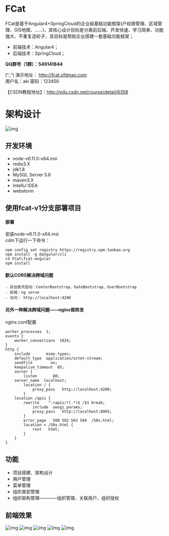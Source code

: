 #  **FCat** 
FCat是基于Angular4+SpringCloud的企业级基础功能框架(户权限管理、区域管理、GIS地图、......)，其核心设计目标是分离前后端、开发快速、学习简单、功能强大、不重复造轮子，其目标是帮助企业搭建一套基础功能框架；

- 前端技术：Angular4；
- 后端技术：SpringCloud；

 **QQ群号（1群）：549141844**   

[^_^] 演示地址： http://fcat.xfdmao.com   
用户名：aki  密码：123456

【CSDN教程地址】：http://edu.csdn.net/course/detail/6358
# 架构设计 
![img](http://on-img.com/chart_image/5954b886e4b0ad619ac73246.png)

## 开发环境
- node-v6.11.0-x64.msi
- redis3.X
- jdk1.8
- MySQL Server 5.6
- maven3.X
- IntelliJ IDEA 
- webstorm


## 使用fcat-v1分支部署项目
#### 部署  
安装node-v6.11.0-x64.msi  
cdm下运行一下命令：  
```
npm config set registry https://registry.npm.taobao.org
npm install -g @angular/cli
cd FCat\fcat-angular
npm install
```
#### 默认CORS解决跨域问题
``` 
- 后台依次启动：CenterBootstrap、GateBootstrap、UserBootstrap 
- 前端：ng serve  
- 访问： http://localhost:4200 
```

#### 另外一种解决跨域问题——nginx做转发
nginx.conf配置
```
worker_processes  1;
events {
    worker_connections  1024;
}
http {
    include       mime.types;
    default_type  application/octet-stream;
    sendfile        on;
    keepalive_timeout  65;
    server {
        listen       80;
	server_name  localhost; 
        location / {
            proxy_pass   http://localhost:4200;
        } 
	location /apis {
	    rewrite    ^.+apis/?(.*)$ /$1 break;
            include  uwsgi_params;
            proxy_pass   http://localhost:8965;
        }
        error_page   500 502 503 504  /50x.html;
        location = /50x.html {
            root   html;
        }
    }
} 
```


## 功能    
- 项目搭建、架构设计  
- 用户管理     
- 菜单管理  
- 组织类型管理  
- 组织架构管理————组织管理、关联用户、组织授权  
  
 
## 前端效果
![img](http://upload-images.jianshu.io/upload_images/6756205-6407580dc46eb227.png?imageMogr2/auto-orient/strip%7CimageView2/2/w/1240)
![img](http://upload-images.jianshu.io/upload_images/6756205-aaa3421a65982aad.png?imageMogr2/auto-orient/strip%7CimageView2/2/w/1240)
![img](http://upload-images.jianshu.io/upload_images/6756205-3ef6ab8d6760bfc9.png?imageMogr2/auto-orient/strip%7CimageView2/2/w/1240)
![img](http://upload-images.jianshu.io/upload_images/6756205-b28990f4e8dd1e0e.png?imageMogr2/auto-orient/strip%7CimageView2/2/w/1240)
![img](http://upload-images.jianshu.io/upload_images/6756205-2354fc7cdebf2089.png?imageMogr2/auto-orient/strip%7CimageView2/2/w/1240)